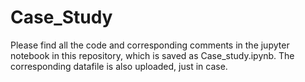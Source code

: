 # Case_Study
Please find all the code and corresponding comments in the jupyter notebook in this repository, which is saved as Case_study.ipynb. 
The corresponding datafile is also uploaded, just in case. 
